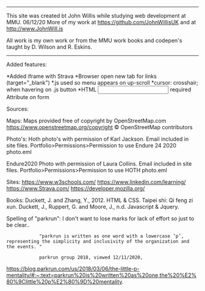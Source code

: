 
****************************************************************************
This site was created bt John Willis while studying web development at MMU. 
06/12/20
More of my work at https://github.com/JohnWillisUK and at http://www.JohnWill.is  

All work is my own work or from the MMU work books and codepen's taught by D. Wilson and R. Eskins.
****************************************************************************

Added features:

*Added iframe with Strava
*Browser open new tab for links (target="_blank")
*.js used so menu appears on up-scroll
*cursor: crosshair; when havering on .js button
*HTML <input> required Attribute on form

Sources:

Maps:
Maps provided free of copyright by OpenStreetMap.com
https://www.openstreetmap.org/copyright
© OpenStreetMap contributors

Photo's:
Hoth photo's with permission of Karl Jackson. Email included in site files.
Portfolio>Permissions>Permission to use Endure 24 2020 photo.eml

Endure2020 Photo with permission of Laura Collins. Email included in site files.
Portfolio>Permissions>Permission to use HOTH photo.eml

Sites:
https://www.w3schools.com/
https://www.linkedin.com/learning/
https://www.Strava.com/
https://developer.mozilla.org/

Books:
Duckett, J. and Zhang, Y., 2012. HTML & CSS. Taipei shi: Qi feng zi xun.
Duckett, J., Ruppert, G. and Moore, J., n.d. Javascript & Jquery.

Spelling of "parkrun":
I don't want to lose marks for lack of effort so just to be clear..
                
                "parkrun is written as one word with a lowercase ‘p’, representing the simplicity and inclusivity of the organization and the events. "

                parkrun group 2018, viewed 12/11/2020, 

 https://blog.parkrun.com/us/2018/03/06/the-little-p-mentality/#:~:text=parkrun%20is%20written%20as%20one,the%20%E2%80%9Clittle%20p%E2%80%9D%20mentality.
       
